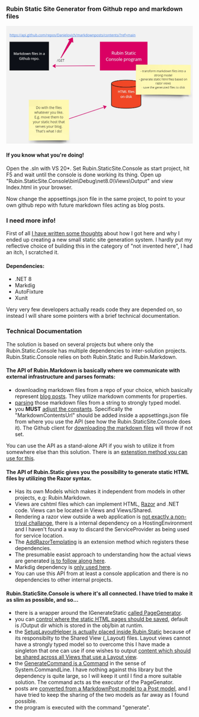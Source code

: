 ### Rubin Static Site Generator from Github repo and markdown files

![](https://raw.githubusercontent.com/Danielovich/RubinStatic/main/doc/assets/basicdesc.jpg)

#### If you know what you're doing!

Open the .sln with VS 20*. Set Rubin.StaticSite.Console as start project, hit F5 and wait until the console is done working its thing. Open up "Rubin.StaticSite.Console\bin\Debug\net8.0\Views\Output" and view Index.html in your browser.

Now change the appsettings.json file in the same project, to point to your own github repo with future markdown files acting as blog posts.

### I need more info!

First of all [I have written some thoughts](designthoughts.md) about how I got here and why I ended up creating a new small static site generation system. I hardly put my reflective choice of building this in the category of "not invented here", I had an itch, I scratched it.

#### Dependencies:

- .NET 8
- Markdig
- AutoFixture
- Xunit

Very very few developers actually reads code they are depended on, so instead I will share some pointers with a brief technical documentation.

### Technical Documentation

The solution is based on several projects but where only the Rubin.Static.Console has multiple dependencies to inter-solution projects. Rubin.Static.Console relies on both Rubin.Static and Rubin.Markdown.

#### The API of Rubin.Markdown is basically where we communicate with  external infrastructure and parses formats:

- downloading markdown files from a repo of your choice, which basically represent [blog posts](https://github.com/Danielovich/markdownposts). They utilize markdown comments for properties.
- [parsing](https://github.com/Danielovich/RubinStatic/blob/main/src/Rubin.Markdown/Parsers/MarkdownPostParser.cs) those markdown files from a string to strongly typed model.
- you **MUST** [adjust the constants](https://github.com/Danielovich/RubinStatic/blob/main/src/Rubin.Markdown/Constants.cs). Specifically the "MarkdownContentsUrl" should be added inside a appsettings.json file from where you use the API (see how the Rubin.StaticSite.Console does it). The Github client for [downloading the markdown files](https://github.com/Danielovich/RubinStatic/blob/main/src/Rubin.Markdown/GithubClient/GitHubApiService.cs) will throw if not set.

You can use the API as a stand-alone API if you wish to utilize it from somewhere else than this solution. There is an [extenstion method you can use for this](https://github.com/Danielovich/RubinStatic/blob/main/src/Rubin.Markdown/Extensions/StartupExtensions.cs).


#### The API of Rubin.Static gives you the possibility to generate static HTML files by utilizing the Razor syntax. 

- Has its own Models which makes it independent from models in other projects, e.g: Rubin.Markdown.
- Views are cshtml files which can implement HTML, [Razor](https://www.w3schools.com/asp/razor_syntax.asp) and .NET code. Views can be located in Views and Views/Shared.
- Rendering a razor view outside a web application is [not exactly a non-trival challange](https://github.com/Danielovich/RubinStatic/blob/main/src/Rubin.Static/Rendering/Renderer.cs), there is a internal dependency on a HostingEnvironment and I haven't found a way to discard the ServiceProvider as being used for service location. 
- The [AddRazorTemplating](https://github.com/Danielovich/RubinStatic/blob/main/src/Rubin.Static/Infrastructure/StartupExtensions.cs) is an extension method which registers these dependencies.
- The presumable easist approach to understanding how the actual views are generated [is to follow along here](https://github.com/Danielovich/RubinStatic/blob/main/src/Rubin.Static/Rendering/PageRendering.cs).
- Markdig dependency is [only used here](https://github.com/Danielovich/RubinStatic/blob/main/src/Rubin.Static/Services/TransformMarkdownToHTMLService.cs).
- You can use this API from at least a console application and there is no dependencies to other internal projects.

#### Rubin.StaticSite.Console is where it's all connected. I have tried to make it as slim as possible, and so...

- there is a wrapper around the IGenerateStatic [called PageGenerator](https://github.com/Danielovich/RubinStatic/blob/main/src/Rubin.Static.Console/Generators/PageGenerator.cs).
- you can [control where the static HTML pages should be saved](https://github.com/Danielovich/RubinStatic/blob/main/src/Rubin.Static.Console/Generators/FileSaver.cs), default is /Output dir which is stored in the obj/bin at runtim.
- the [SetupLayoutHelper is actually placed inside Rubin.Static](https://github.com/Danielovich/RubinStatic/blob/main/src/Rubin.Static/Rendering/SharedViewViewModel.cs) because of its responsibilty to the Shared View (_Layout) files. Layout views cannot have a strongly typed model so to overcome this I have made a singleton that one can use if one wishes to output [content which should be shared across all Views that use a Layout view](https://github.com/Danielovich/RubinStatic/blob/main/src/Rubin.Static/Views/Shared/_Layout.cshtml). 
- the [GenerateCommand is a Command](https://github.com/Danielovich/RubinStatic/blob/main/src/Rubin.Static.Console/GenerateCommand.cs) in the sense of System.CommandLine. I have nothing against this library but the dependency is quite large, so I will keep  it until I find a more suitable solution. The command acts as the executor of the PageGenator.
- posts are [converted from a MarkdownPost model to a Post model](https://github.com/Danielovich/RubinStatic/blob/main/src/Rubin.Static.Console/Mappers/PostService.cs), and I have tried to keep the sharing of the two models as far away as I found possible.
- the program is executed with the command "generate".